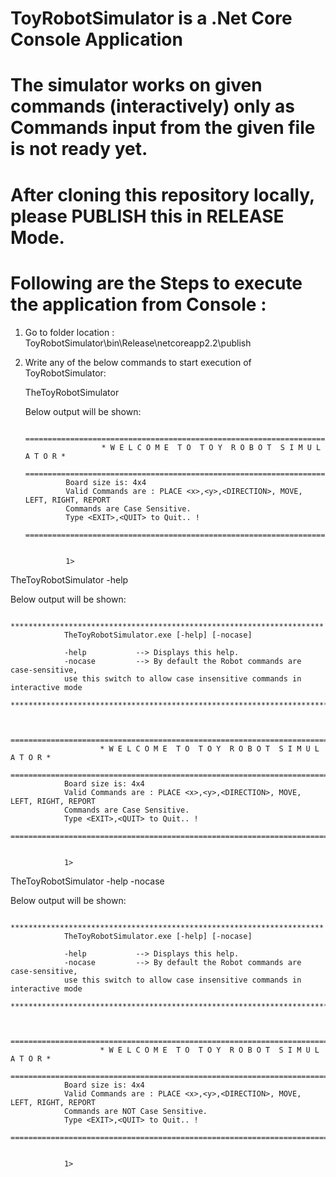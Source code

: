 # ToyRobotSimulator is a .Net Core Console Application
# The simulator works on given commands (interactively) only as Commands input from the given file is not ready yet.
# After cloning this repository locally, please PUBLISH this in RELEASE Mode.
# Following are the Steps to execute the application  from Console :

1. Go to folder location : ToyRobotSimulator\bin\Release\netcoreapp2.2\publish
2. Write any of the below commands to start execution of ToyRobotSimulator:

   TheToyRobotSimulator
   
   Below output will be shown:

                ===========================================================================
                        * W E L C O M E  T O  T O Y  R O B O T  S I M U L A T O R *
                ===========================================================================
                Board size is: 4x4
                Valid Commands are : PLACE <x>,<y>,<DIRECTION>, MOVE, LEFT, RIGHT, REPORT
                Commands are Case Sensitive.
                Type <EXIT>,<QUIT> to Quit.. !
                ===========================================================================


                1>  
   


TheToyRobotSimulator -help

Below output will be shown:

               **********************************************************************
                TheToyRobotSimulator.exe [-help] [-nocase]

                -help           --> Displays this help.
                -nocase         --> By default the Robot commands are case-sensitive,
                use this switch to allow case insensitive commands in interactive mode
                ***********************************************************************


                ===========================================================================
                        * W E L C O M E  T O  T O Y  R O B O T  S I M U L A T O R *
                ===========================================================================
                Board size is: 4x4
                Valid Commands are : PLACE <x>,<y>,<DIRECTION>, MOVE, LEFT, RIGHT, REPORT
                Commands are Case Sensitive.
                Type <EXIT>,<QUIT> to Quit.. !
                ===========================================================================


                1>                                                                           
     
     
TheToyRobotSimulator -help -nocase

Below output will be shown:

                **********************************************************************
                TheToyRobotSimulator.exe [-help] [-nocase]

                -help           --> Displays this help.
                -nocase         --> By default the Robot commands are case-sensitive,
                use this switch to allow case insensitive commands in interactive mode
                ***********************************************************************


                ===========================================================================
                        * W E L C O M E  T O  T O Y  R O B O T  S I M U L A T O R *
                ===========================================================================
                Board size is: 4x4
                Valid Commands are : PLACE <x>,<y>,<DIRECTION>, MOVE, LEFT, RIGHT, REPORT
                Commands are NOT Case Sensitive.
                Type <EXIT>,<QUIT> to Quit.. !
                ===========================================================================


                1>  
